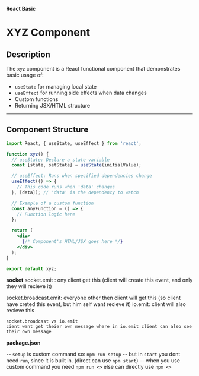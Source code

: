 **React Basic**
# XYZ Component

## Description
The `xyz` component is a React functional component that demonstrates basic usage of:
- `useState` for managing local state
- `useEffect` for running side effects when data changes
- Custom functions
- Returning JSX/HTML structure

---

## Component Structure

```jsx
import React, { useState, useEffect } from 'react';

function xyz() {
  // useState: Declare a state variable
  const [state, setState] = useState(initialValue);

  // useEffect: Runs when specified dependencies change
  useEffect(() => {
    // This code runs when 'data' changes
  }, [data]); // 'data' is the dependency to watch

  // Example of a custom function
  const anyFunction = () => {
    // Function logic here
  };

  return (
    <div>
      {/* Component's HTML/JSX goes here */}
    </div>
  );
}

export default xyz;
```

**socket**
socket.emit : ony client get this (client will create this event, and only they will recieve it)

socket.broadcast.emit: everyone other then client will get this (so client have creted this event, but him self want recieve it)
io.emit: client will also recieve this

    socket.broadcast vs io.emit
    cient want get theier own message where in io.emit client can also see their own message



**package.json**

-- `setup` is custom command so: `npm run setup`
-- but in `start` you dont need `run`, since it is built in. (direct can use `npm start`)
-- when you use custom command you need `npm run <>` else can directly use `npm <>`
